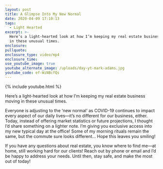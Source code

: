 ```yaml
---
layout: post
title: A Glimpse Into My New Normal
date: 2020-04-09 17:10:13
tags:
  - Light Hearted
excerpt: >-
  Here’s a light-hearted look at how I’m keeping my real estate business moving
  in these unusual times.
enclosure:
pullquote:
enclosure_type: video/mp4
enclosure_time:
use_youtube_image: true
youtube_alternate_image: /uploads/day-yt-mark-adams.jpg
youtube_code: ef-WiNBcfQs
---
```


{% include youtube.html %}

Here’s a light-hearted look at how I’m keeping my real estate business moving in these unusual times.

Everyone is adjusting to the ‘new normal’ as COVID-19 continues to impact every aspect of our daily lives—it’s no different for our business, either. Today, instead of offering market statistics or future projections, I thought I’d share something on a lighter note. I’m giving you exclusive access into my new typical day at the office\! Some of my morning rituals remain the same, but the commute sure looks different… Hope this leaves you smiling\!&nbsp;

If you have any questions about real estate, you know where to find me—at home, still working hard for our clients\! Reach out by phone or email and I’d be happy to address your needs. Until then, stay safe, and make the most out of today\!